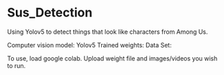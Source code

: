 # Sus_Detection
Using Yolov5 to detect things that look like characters from Among Us.

Computer vision model: Yolov5
Trained weights:
Data Set:

To use, load google colab.  Upload weight file and images/videos you wish to run.
